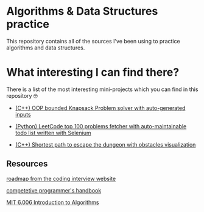 # Algorithms & Data Structures practice

This repository contains all of the sources I've been using to practice algorithms and data structures.

# What interesting I can find there?

There is a list of the most interesting mini-projects which you can find in this repository :nerd_face:

- [(C++) OOP bounded Knapsack Problem solver with auto-generated inputs](playground/dynamic_programming/bounded_knapsack)

- [(Python) LeetCode top 100 problems fetcher with auto-maintainable todo list written with Selenium](leetcode_top100/task_generator)

- [(C++) Shortest path to escape the dungeon with obstacles visualization](other_online_judge_tasks/dungeon_master_2d)

## Resources

[roadmap from the coding interview website](https://www.codinginterview.com/interview-roadmap)

[competetive programmer's handbook](https://github.com/pllk/cphb/blob/master/book.pdf)

[MIT 6.006 Introduction to Algorithms](https://www.youtube.com/watch?v=HtSuA80QTyo&list=PLUl4u3cNGP61Oq3tWYp6V_F-5jb5L2iHb)
